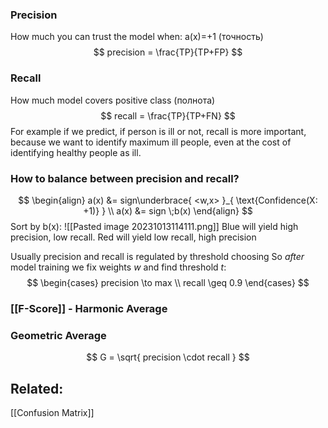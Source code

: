 ### Precision
How much you can trust the model when: a(x)=+1   (точность)
$$
precision = \frac{TP}{TP+FP} 
$$

### Recall
How much model covers positive class (полнота)
$$
recall = \frac{TP}{TP+FN}
$$
For example if we predict, if person is ill or not, recall is more important, because we want to identify maximum ill people, even at the cost of identifying healthy people as ill.

### How to balance between precision and recall?
$$
\begin{align}
a(x) &= sign\underbrace{ <w,x> }_{ \text{Confidence(X: +1)} } \\
a(x) &= sign \;b(x)
\end{align}
$$
Sort by b(x):
![[Pasted image 20231013114111.png]]
Blue will yield high precision, low recall.
Red will yield low recall, high precision

Usually precision and recall is regulated by threshold choosing
So *after* model training we fix weights $w$ and find threshold $t$: 
$$
\begin{cases}
precision \to max \\
recall \geq 0.9
\end{cases}
$$

### [[F-Score]] - Harmonic Average

### Geometric Average
$$
G = \sqrt{ precision  \cdot  recall }
$$



## Related:
[[Confusion Matrix]]